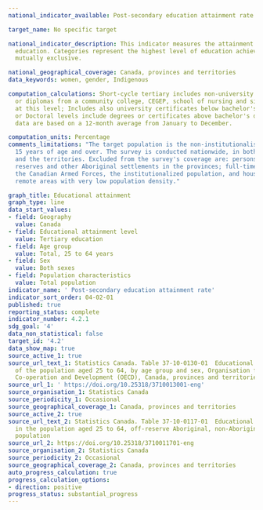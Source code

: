 ```yaml
---
national_indicator_available: Post-secondary education attainment rate

target_name: No specific target

national_indicator_description: This indicator measures the attainment rate for post-secondary
  education. Categories represent the highest level of education achieved, and are
  mutually exclusive.

national_geographical_coverage: Canada, provinces and territories
data_keywords: women, gender, Indigenous

computation_calculations: Short-cycle tertiary includes non-university certificates
  or diplomas from a community college, CEGEP, school of nursing and similar programs
  at this level; Includes also university certificates below bachelor's level. Master's
  or Doctoral levels include degrees or certificates above bachelor's degree. The
  data are based on a 12-month average from January to December.

computation_units: Percentage
comments_limitations: "The target population is the non-institutionalised population
  15 years of age and over. The survey is conducted nationwide, in both the provinces
  and the territories. Excluded from the survey's coverage are: persons living on
  reserves and other Aboriginal settlements in the provinces; full-time members of
  the Canadian Armed Forces, the institutionalized population, and households in extremely
  remote areas with very low population density."

graph_title: Educational attainment
graph_type: line
data_start_values:
- field: Geography
  value: Canada
- field: Educational attainment level
  value: Tertiary education
- field: Age group
  value: Total, 25 to 64 years
- field: Sex
  value: Both sexes
- field: Population characteristics
  value: Total population
indicator_name: ' Post-secondary education attainment rate'
indicator_sort_order: 04-02-01
published: true
reporting_status: complete
indicator_number: 4.2.1
sdg_goal: '4'
data_non_statistical: false
target_id: '4.2'
data_show_map: true
source_active_1: true
source_url_text_1: Statistics Canada. Table 37-10-0130-01  Educational attainment
  of the population aged 25 to 64, by age group and sex, Organisation for Economic
  Co-operation and Development (OECD), Canada, provinces and territories
source_url_1: ' https://doi.org/10.25318/3710013001-eng'
source_organisation_1: Statistics Canada
source_periodicity_1: Occasional
source_geographical_coverage_1: Canada, provinces and territories
source_active_2: true
source_url_text_2: Statistics Canada. Table 37-10-0117-01  Educational attainment
  in the population aged 25 to 64, off-reserve Aboriginal, non-Aboriginal and total
  population
source_url_2: https://doi.org/10.25318/3710011701-eng
source_organisation_2: Statistics Canada
source_periodicity_2: Occasional
source_geographical_coverage_2: Canada, provinces and territories
auto_progress_calculation: true
progress_calculation_options:
- direction: positive
progress_status: substantial_progress
---
```

